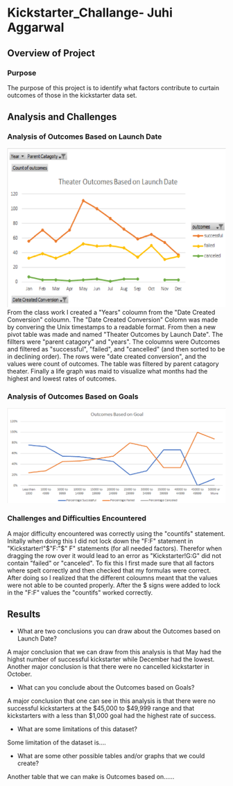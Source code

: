 # Kickstarter_Challange- Juhi Aggarwal


## Overview of Project

### Purpose
The purpose of this project is to identify what factors contribute to curtain outcomes of those in the kickstarter data set. 

## Analysis and Challenges

### Analysis of Outcomes Based on Launch Date
![Theater_Outcomes_vs_Launch.png](Theater_Outcomes_vs_Launch.png)
From the class work I created a "Years" coloumn from the "Date Created Conversion" coloumn. The "Date Created Conversion" Colomn was made by convering the Unix timestamps to a readable format. From then a new pivot table was made and named "Theater Outcomes by Launch Date". The fillters were "parent catagory" and "years". The coloumns were Outcomes and filtered as "successful", "failed", and "cancelled" (and then sorted to be in declining order). The rows were "date created conversion", and the values were count of outcomes. The table was filtered by parent catagory theater. Finally a life graph was maid to visualize what months had the highest and lowest rates of outcomes. 


### Analysis of Outcomes Based on Goals
![Outcomes_vs_Goals.png](Outcomes_vs_Goals.png)
### Challenges and Difficulties Encountered
A major difficulty encountered was correctly using the "countifs" statement. Initally when doing this I did not lock down the "F:F" statement in "Kickstarter!"$"F:"$" F" statements (for all needed factors). Therefor when dragging the row over it would lead to an error as "Kickstarter!G:G" did not contain "failed" or "canceled". To fix this I first made sure that all factors where spelt correctly and then checked that my formulas were correct. After doing so I realized that the different coloumns meant that the values were not able to be counted properly. After the $ signs were added to lock in the "F:F" values the "countifs" worked correctly.

## Results

- What are two conclusions you can draw about the Outcomes based on Launch Date?

A major conclusion that we can draw from this analysis is that May had the highst number of successful kickstarter while December had the lowest. Another major conclusion is that there were no cancelled kickstarter in October. 

- What can you conclude about the Outcomes based on Goals?

A major conclusion that one can see in this analysis is that there were no successful kickstarters at the $45,000 to $49,999 range and that kickstarters with a less than $1,000 goal had the highest rate of success. 

- What are some limitations of this dataset?

Some limitation of the dataset is....
- What are some other possible tables and/or graphs that we could create?

Another table that we can make is Outcomes based on......
